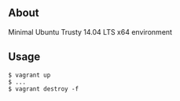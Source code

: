 About
-----

Minimal Ubuntu Trusty 14.04 LTS x64 environment

Usage
-----

    $ vagrant up
    $ ...
    $ vagrant destroy -f
